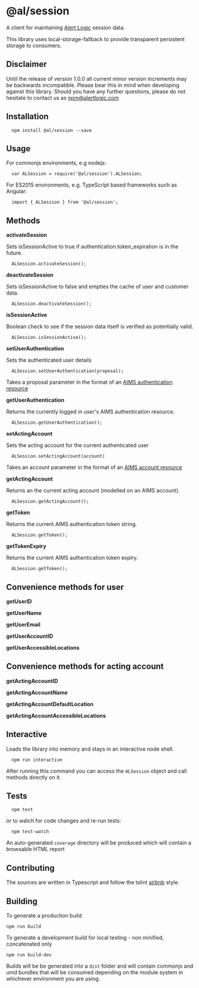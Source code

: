   @al/session
=========

A client for maintaining [Alert Logic](https://www.alertlogic.com/) session data.

This library uses local-storage-fallback to provide transparent persistent storage to consumers.

## Disclaimer

Until the release of version 1.0.0 all current minor version increments may be backwards incompatible. Please bear this in mind when developing against this library. Should you have any further questions, please do not hesitate to contact us as [npm@alertlogic.com](mailto:npm@alertlogic.com)

Installation
---

      npm install @al/session --save

Usage
---

For commonjs environments, e.g nodejs:

      var ALSession = require('@al/session').ALSession;

For ES2015 environments, e.g. TypeScript based frameworks such as Angular:

      import { ALSession } from '@al/session';

Methods
---

**activateSession**

Sets isSessionActive to true if authentication.token_expiration is in the future.

      ALSession.activateSession();

**deactivateSession**

Sets isSessionActive to false and empties the cache of user and customer data.

      ALSession.deactivateSession();

**isSessionActive**

Boolean check to see if the session data itself is verified as potentially valid.

      ALSession.isSessionActive();

**setUserAuthentication**

Sets the authenticated user details

      ALSession.setUserAuthentication(proposal);

Takes a proposal parameter in the format of an [AIMS authentication resource](https://console.account.alertlogic.com/users/api/aims/#api-AIMS_Authentication_and_Authorization_Resources-Authenticate)

**getUserAuthentication**

Returns the currently logged in user's AIMS authentication resource.
  
      ALSession.getUserAuthentication();

**setActingAccount**

Sets the acting account for the current authenticated user

      ALSession.setActingAccount(account)

Takes an account parameter in the format of an [AIMS account resource](https://console.account.alertlogic.com/users/api/aims/#api-AIMS_Authentication_and_Authorization_Resources-Authenticate)

**getActingAccount**

Returns an the current acting account (modelled on an AIMS account).

      ALSession.getActingAccount();

**getToken**

Returns the current AIMS authentication token string.

      ALSession.getToken();

**getTokenExpiry**

Returns the current AIMS authentication token expiry.

      ALSession.getToken();

## Convenience methods for user

**getUserID**

**getUserName**

**getUserEmail**

**getUserAccountID**

**getUserAccessibleLocations**

## Convenience methods for acting account

**getActingAccountID**

**getActingAccountName**

**getActingAccountDefaultLocation**

**getActingAccountAccessibleLocations**

## Interactive

Loads the library into memory and stays in an interactive node shell.
  
      npm run interactive

After running this command you can access the `ALSession` object and call methods directly on it.

## Tests

      npm test

or to watch for code changes and re-run tests:

      npm test-watch

An auto-generated `coverage` directory will be produced which will contain a browsable HTML report

## Contributing

The sources are written in Typescript and follow the tslint [airbnb](https://www.npmjs.com/package/tslint-config-airbnb) style.

## Building

To generate a production build

    npm run build

To generate a development build for local testing - non minified, concatenated only

    npm run build-dev

Builds will be be generated into a `dist` folder and will contain commonjs and umd bundles that will be consumed depending on the module system in whichever environment you are using.

